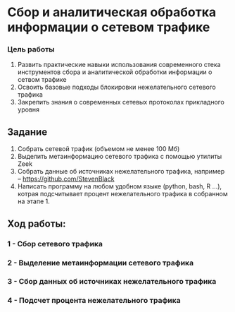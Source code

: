# Сбор и аналитическая обработка информации о сетевом трафике

### Цель работы
1. Развить практические навыки использования современного стека инструментов сбора и аналитической обработки информации о сетвом трафике
2. Освоить базовые подходы блокировки нежелательного сетевого трафика
3. Закрепить знания о современных сетевых протоколах прикладного уровня

## Задание
1. Собрать сетевой трафик (объемом не менее 100 Мб)
2. Выделить метаинформацию сетевого трафика с помощью утилиты Zeek
3. Собрать данные об источниках нежелательного трафика, например – https://github.com/StevenBlack
4. Написать программу на любом удобном языке (python, bash, R …), котрая подсчитывает процент нежелательного трафика в собранном на этапе 1.

## Ход работы:
### 1 - Сбор сетевого трафика

### 2 - Выделение метаинформации сетевого трафика

### 3 - Сбор данных об источниках нежелательного трафика

### 4 - Подсчет процента нежелательного трафика

